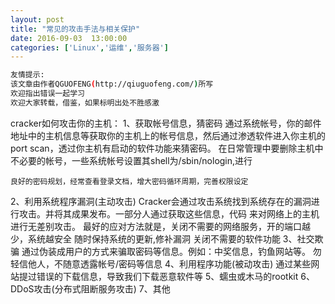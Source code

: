 ```yaml
---
layout: post
title: "常见的攻击手法与相关保护"
date: 2016-09-03  13:00:00
categories: ['Linux','运维','服务器']
---
```

```bash
友情提示:
该文章由作者QGUOFENG(http://qiuguofeng.com/)所写
欢迎指出错误一起学习
欢迎大家转载，借鉴，如果标明出处不胜感激
```
<!--more-->
cracker如何攻击你的主机：
1、获取帐号信息，猜密码
	通过系统帐号，你的邮件地址中的主机信息等获取你的主机上的帐号信息，然后通过渗透软件进入你主机的
	port scan，透过你主机有启动的软件功能来猜密码。
	在日常管理中要删除主机中不必要的帐号，一些系统帐号设置其shell为/sbin/nologin,进行
<!--more-->
	良好的密码规划，经常查看登录文档，增大密码循环周期，完善权限设定
2、利用系统程序漏洞(主动攻击)
	Cracker会通过攻击系统找到系统存在的漏洞进行攻击。并将其成果发布。一部分人通过获取这些信息，代码
	来对网络上的主机进行无差别攻击。
	最好的应对方法就是，关闭不需要的网络服务，开的端口越少，系统越安全
	随时保持系统的更新,修补漏洞
	关闭不需要的软件功能
3、社交欺骗
	通过伪装成用户的方式来骗取密码等信息。例如：中奖信息，钓鱼网站等。
	勿轻信他人，不随意透露帐号/密码等信息
4、利用程序功能(被动攻击)
	通过某些网站提过错误的下载信息，导致我们下载恶意软件等
5、蠕虫或木马的rootkit
6、DDoS攻击(分布式阻断服务攻击)
7、其他
